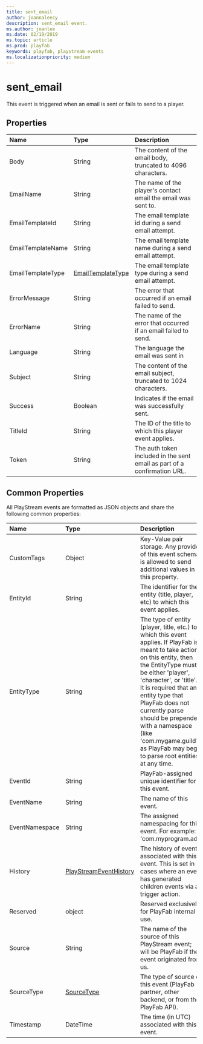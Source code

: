 ```yaml
---
title: sent_email
author: joannaleecy
description: sent_email event.
ms.author: joanlee
ms.date: 02/19/2019
ms.topic: article
ms.prod: playfab
keywords: playfab, playstream events
ms.localizationpriority: medium
---
```


# sent_email

This event is triggered when an email is sent or fails to send to a player.

## Properties

|Name|Type|Description|
| :--------------------|:-------------------|:----------------------|
|Body|String|The content of the email body, truncated to 4096 characters.|
|EmailName|String|The name of the player's contact email the email was sent to.|
|EmailTemplateId|String|The email template id during a send email attempt.|
|EmailTemplateName|String|The email template name during a send email attempt.|
|EmailTemplateType|[EmailTemplateType](data-types/emailtemplatetype.md)|The email template type during a send email attempt.|
|ErrorMessage|String|The error that occurred if an email failed to send.|
|ErrorName|String|The name of the error that occurred if an email failed to send.|
|Language|String|The language the email was sent in|
|Subject|String|The content of the email subject, truncated to 1024 characters.|
|Success|Boolean|Indicates if the email was successfully sent.|
|TitleId|String|The ID of the title to which this player event applies.|
|Token|String|The auth token included in the sent email as part of a confirmation URL.|

## Common Properties

All PlayStream events are formatted as JSON objects and share the following common properties:

|Name|Type|Description|
| :--------------------|:-------------------|:----------------------|
|CustomTags|Object|Key-Value pair storage. Any provider of this event schema is allowed to send additional values in this property.|
|EntityId|String|The identifier for the entity (title, player, etc) to which this event applies.|
|EntityType|String|The type of entity (player, title, etc.) to which this event applies. If PlayFab is meant to take action on this entity, then the EntityType must be either 'player', 'character', or 'title'. It is required that any entity type that PlayFab does not currently parse should be prepended with a namespace (like 'com.mygame.guild') as PlayFab may begin to parse root entities at any time.|
|EventId|String|PlayFab-assigned unique identifier for this event.|
|EventName|String|The name of this event.|
|EventNamespace|String|The assigned namespacing for this event. For example: 'com.myprogram.ads'|
|History|[PlayStreamEventHistory](data-types/playstreameventhistory.md)|The history of events associated with this event. This is set in cases where an event has generated children events via a trigger action.|
|Reserved|object|Reserved exclusively for PlayFab internal use.|
|Source|String|The name of the source of this PlayStream event; will be PlayFab if the event originated from us.|
|SourceType|[SourceType](data-types/sourcetype.md)|The type of source of this event (PlayFab partner, other backend, or from the PlayFab API).|
|Timestamp|DateTime|The time (in UTC) associated with this event.|